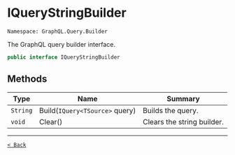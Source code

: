 # IQueryStringBuilder

`Namespace: GraphQL.Query.Builder`

The GraphQL query builder interface.

```csharp
public interface IQueryStringBuilder
```

## Methods

| Type | Name | Summary |
| --- | --- | --- |
| `String` | Build(`IQuery<TSource>` query) | Builds the query. |
| `void` | Clear() | Clears the string builder. |

---

[`< Back`](../)
